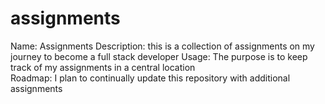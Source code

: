 # assignments
Name: Assignments
Description: this is a collection of assignments on my journey to become a full stack developer 
Usage: The purpose is to keep track of my assignments in a central location  
Roadmap: I plan to continually update this repository with additional assignments
